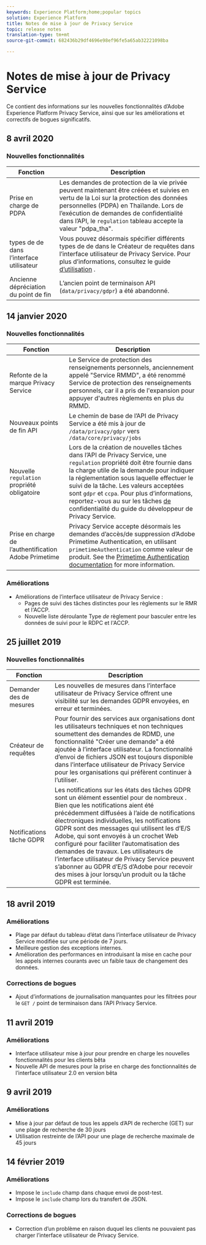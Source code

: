 ```yaml
---
keywords: Experience Platform;home;popular topics
solution: Experience Platform
title: Notes de mise à jour de Privacy Service
topic: release notes
translation-type: tm+mt
source-git-commit: 682436b29df4696e98ef96fe5a65ab32221098ba

---
```



# Notes de mise à jour de Privacy Service

Ce contient des informations sur les nouvelles fonctionnalités d’Adobe Experience Platform Privacy Service, ainsi que sur les améliorations et correctifs de bogues significatifs.

## 8 avril 2020

### Nouvelles fonctionnalités

| Fonction | Description |
| --- | --- |
| Prise en charge de PDPA | Les demandes de protection de la vie privée peuvent maintenant être créées et suivies en vertu de la Loi sur la protection des données personnelles (PDPA) en Thaïlande. Lors de l’exécution de demandes de confidentialité dans l’API, le `regulation` tableau accepte la valeur &quot;pdpa_tha&quot;. |
|  types de  de dans l’interface utilisateur | Vous pouvez désormais spécifier différents types de  de  dans le Créateur de requêtes dans l’interface utilisateur de Privacy Service. Pour plus d’informations, consultez le guide [d’utilisation](ui/user-guide.md) . |
| Ancienne dépréciation du point de fin | L’ancien point de terminaison API (`data/privacy/gdpr`) a été abandonné. |

## 14 janvier 2020

### Nouvelles fonctionnalités

| Fonction | Description |
| --- | --- |
| Refonte de la marque Privacy Service | Le Service de protection des renseignements personnels, anciennement appelé &quot;Service RMMD&quot;, a été renommé Service de protection des renseignements personnels, car il a pris de l&#39;expansion pour appuyer d&#39;autres règlements en plus du RMMD. |
| Nouveaux points de fin API | Le chemin de base de l’API de Privacy Service a été mis à jour de `/data/privacy/gdpr` vers `/data/core/privacy/jobs` |
| Nouvelle `regulation` propriété obligatoire | Lors de la création de nouvelles tâches dans l’API de Privacy Service, une `regulation` propriété doit être fournie dans la charge utile de la demande pour indiquer la réglementation sous laquelle effectuer le suivi de la tâche. Les valeurs acceptées sont `gdpr` et `ccpa`. Pour plus d’informations, reportez-vous au  sur les tâches [de](api/privacy-jobs.md) confidentialité du guide du développeur de Privacy Service. |
| Prise en charge de l’authentification Adobe Primetime | Privacy Service accepte désormais les demandes d’accès/de suppression d’Adobe Primetime Authentication, en utilisant `primetimeAuthentication` comme valeur de produit. See the [Primetime Authentication documentation](http://tve.helpdocsonline.com/how-to-make-a-privacy-request) for more information. |

### Améliorations

* Améliorations de l’interface utilisateur de Privacy Service :
   * Pages de suivi des tâches distinctes pour les règlements sur le RMR et l&#39;ACCP.
   * Nouvelle liste déroulante Type _de_ règlement pour basculer entre les données de suivi pour le RDPC et l&#39;ACCP.

## 25 juillet 2019

### Nouvelles fonctionnalités

| Fonction | Description |
| --- | --- |
| Demander des  de mesures | Les nouvelles  de mesures dans l’interface utilisateur de Privacy Service offrent une visibilité sur les demandes GDPR envoyées, en erreur et terminées. |
| Créateur de requêtes | Pour fournir des services aux organisations dont les utilisateurs techniques et non techniques soumettent des demandes de RDMD, une fonctionnalité &quot;Créer une demande&quot; a été ajoutée à l’interface utilisateur. La fonctionnalité d’envoi de fichiers JSON est toujours disponible dans l’interface utilisateur de Privacy Service pour les organisations qui préfèrent continuer à l’utiliser. |
| Notifications  tâche GDPR | Les notifications  sur les états des tâches GDPR sont un élément essentiel pour de nombreux . Bien que les notifications aient été précédemment diffusées à l’aide de notifications électroniques individuelles, les notifications  GDPR sont des messages qui utilisent les d’E/S Adobe, qui sont envoyés à un crochet Web configuré pour faciliter l’automatisation des demandes de travaux. Les utilisateurs de l’interface utilisateur de Privacy Service peuvent s’abonner au GDPR d’E/S d’Adobe pour recevoir des mises à jour lorsqu’un produit ou la tâche GDPR est terminée. |

## 18 avril 2019

### Améliorations

* Plage par défaut du tableau d’état dans l’interface utilisateur de Privacy Service modifiée sur une période de 7 jours.
* Meilleure gestion des exceptions internes.
* Amélioration des performances en introduisant la mise en cache pour les appels internes courants avec un faible taux de changement des données.

### Corrections de bogues

* Ajout d’informations de journalisation manquantes pour les  filtrées pour le `GET /` point de terminaison dans l’API Privacy Service.

## 11 avril 2019

### Améliorations

* Interface utilisateur mise à jour pour prendre en charge les nouvelles fonctionnalités pour les clients bêta
* Nouvelle API de mesures pour la prise en charge des fonctionnalités de l’interface utilisateur 2.0 en version bêta

## 9 avril 2019

### Améliorations

* Mise à jour par défaut de tous les appels d’API de recherche (GET) sur une plage de recherche de 30 jours
* Utilisation restreinte de l’API pour une plage de recherche maximale de 45 jours

## 14 février 2019

### Améliorations

* Impose le `include` champ dans chaque envoi de post-test.
* Impose le `include` champ lors du transfert de JSON.

### Corrections de bogues

* Correction d’un problème en raison duquel les clients ne pouvaient pas charger l’interface utilisateur de Privacy Service.